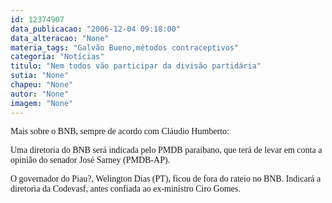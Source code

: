 ```yaml
---
id: 12374907
data_publicacao: "2006-12-04 09:18:00"
data_alteracao: "None"
materia_tags: "Galvão Bueno,métodos contraceptivos"
categoria: "Notícias"
titulo: "Nem todos vão participar da divisão partidária"
sutia: "None"
chapeu: "None"
autor: "None"
imagem: "None"
---
```

<p><P><FONT face=Verdana>Mais sobre o BNB, sempre de acordo com Cláudio Humberto:</FONT></P></p>
<p><P><FONT face=Verdana>Uma diretoria do BNB será indicada pelo PMDB paraibano, que terá de levar em conta a opinião do senador José Sarney (PMDB-AP). </FONT></P></p>
<p><P><FONT face=Verdana>O governador do Piau?, Welington Dias (PT), ficou de fora do rateio no BNB. Indicará a diretoria da Codevasf, antes confiada ao ex-ministro Ciro Gomes.</FONT></P> </p>
